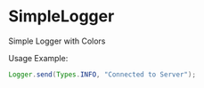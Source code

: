 # SimpleLogger
Simple Logger with Colors

Usage Example:

```java
Logger.send(Types.INFO, "Connected to Server");
```
